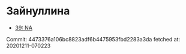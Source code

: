 # Зайнуллина
- [39: NA](39.md)

Commit: 4473376a106bc8823adf6b4475953fbd2283a3da
 fetched at: 20201211-070223
